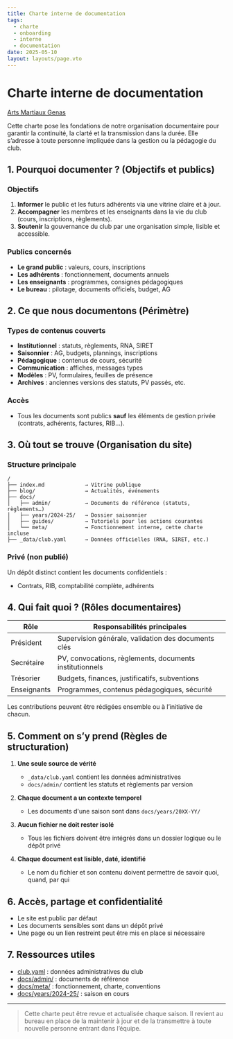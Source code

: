 ```yaml
---
title: Charte interne de documentation
tags: 
  - charte
  - onboarding
  - interne
  - documentation
date: 2025-05-10
layout: layouts/page.vto
---
```

# Charte interne de documentation  
[Arts Martiaux Genas](/)

Cette charte pose les fondations de notre organisation documentaire pour garantir la continuité, la clarté et la transmission dans la durée. Elle s’adresse à toute personne impliquée dans la gestion ou la pédagogie du club.

## 1. Pourquoi documenter ? (Objectifs et publics)

### Objectifs

1. **Informer** le public et les futurs adhérents via une vitrine claire et à jour.
2. **Accompagner** les membres et les enseignants dans la vie du club (cours, inscriptions, règlements).
3. **Soutenir** la gouvernance du club par une organisation simple, lisible et accessible.

### Publics concernés

- **Le grand public** : valeurs, cours, inscriptions
- **Les adhérents** : fonctionnement, documents annuels
- **Les enseignants** : programmes, consignes pédagogiques
- **Le bureau** : pilotage, documents officiels, budget, AG

## 2. Ce que nous documentons (Périmètre)

### Types de contenus couverts

- **Institutionnel** : statuts, règlements, RNA, SIRET
- **Saisonnier** : AG, budgets, plannings, inscriptions
- **Pédagogique** : contenus de cours, sécurité
- **Communication** : affiches, messages types
- **Modèles** : PV, formulaires, feuilles de présence
- **Archives** : anciennes versions des statuts, PV passés, etc.

### Accès

- Tous les documents sont publics **sauf** les éléments de gestion privée (contrats, adhérents, factures, RIB...).

## 3. Où tout se trouve (Organisation du site)

### Structure principale

```
/
├── index.md             → Vitrine publique
├── blog/                → Actualités, événements
├── docs/
│   ├── admin/           → Documents de référence (statuts, règlements…)
│   ├── years/2024-25/   → Dossier saisonnier
│   ├── guides/          → Tutoriels pour les actions courantes
│   └── meta/            → Fonctionnement interne, cette charte incluse
├── _data/club.yaml      → Données officielles (RNA, SIRET, etc.)
```

### Privé (non publié)

Un dépôt distinct contient les documents confidentiels :
- Contrats, RIB, comptabilité complète, adhérents

## 4. Qui fait quoi ? (Rôles documentaires)

| Rôle        | Responsabilités principales                        |
|-------------|----------------------------------------------------|
| Président   | Supervision générale, validation des documents clés |
| Secrétaire  | PV, convocations, règlements, documents institutionnels |
| Trésorier   | Budgets, finances, justificatifs, subventions       |
| Enseignants | Programmes, contenus pédagogiques, sécurité         |

Les contributions peuvent être rédigées ensemble ou à l’initiative de chacun.

## 5. Comment on s’y prend (Règles de structuration)

1. **Une seule source de vérité**  
   - `_data/club.yaml` contient les données administratives
   - `docs/admin/` contient les statuts et règlements par version

2. **Chaque document a un contexte temporel**  
   - Les documents d'une saison sont dans `docs/years/20XX-YY/`

3. **Aucun fichier ne doit rester isolé**  
   - Tous les fichiers doivent être intégrés dans un dossier logique ou le dépôt privé

4. **Chaque document est lisible, daté, identifié**  
   - Le nom du fichier et son contenu doivent permettre de savoir quoi, quand, par qui

## 6. Accès, partage et confidentialité

- Le site est public par défaut
- Les documents sensibles sont dans un dépôt privé
- Une page ou un lien restreint peut être mis en place si nécessaire

## 7. Ressources utiles

- [club.yaml](/_data/club.yaml) : données administratives du club
- [docs/admin/](/docs/admin/) : documents de référence
- [docs/meta/](/docs/meta/) : fonctionnement, charte, conventions
- [docs/years/2024-25/](/docs/years/2024-25/) : saison en cours

---

> Cette charte peut être revue et actualisée chaque saison. Il revient au bureau en place de la maintenir à jour et de la transmettre à toute nouvelle personne entrant dans l’équipe.
